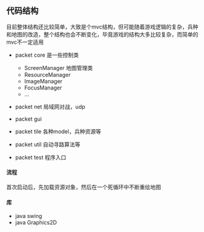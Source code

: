 ## 代码结构

 目前整体结构还比较简单，大致是个mvc结构，但可能随着游戏逻辑的复杂，兵种和地图的改造，整个结构也会不断变化，毕竟游戏的结构大多比较复杂，而简单的mvc不一定适用
 
 * packet core 是一些控制类
    *  ScreenManager 地图管理类
    *  ResourceManager 
    *  ImageManager
    *  FocusManager
    *  ...
 
 * packet net 局域网对战，udp

 * packet gui 
 
 * packet tile 各种model，兵种资源等
 * packet util   自动寻路算法等
 * packet test  程序入口     

 
 
#### 流程
 首次启动后，先加载资源对象，然后在一个死循环中不断重绘地图
 
 
#### 库
 * java swing
 * java Graphics2D